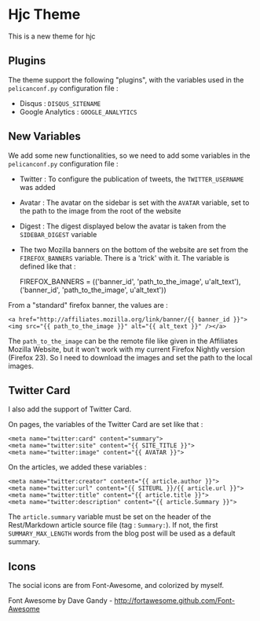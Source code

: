 # Hjc Theme

This is a new theme for hjc

## Plugins

The theme support the following "plugins", with the variables used in the `pelicanconf.py` configuration file : 
	
- Disqus : `DISQUS_SITENAME` 
- Google Analytics : `GOOGLE_ANALYTICS`

## New Variables

We add some new functionalities, so we need to add some variables in the `pelicanconf.py` configuration file : 

- Twitter : To configure the publication of tweets, the `TWITTER_USERNAME` was added
- Avatar : The avatar on the sidebar is set with the `AVATAR` variable, set to the path to the image from the root of the website
- Digest : The digest displayed below the avatar is taken from the `SIDEBAR_DIGEST` variable
- The two Mozilla banners on the bottom of the website are set from the `FIREFOX_BANNERS` variable. There is a 'trick' with it. The variable is defined like that : 

	FIREFOX_BANNERS = (('banner_id', 'path_to_the_image', u'alt_text'),
					('banner_id', 'path_to_the_image', u'alt_text'))

From a "standard" firefox banner, the values are : 

	<a href="http://affiliates.mozilla.org/link/banner/{{ banner_id }}"><img src="{{ path_to_the_image }}" alt="{{ alt_text }}" /></a>

The `path_to_the_image` can be the remote file like given in the Affiliates Mozilla Website, but it won't work with my current Firefox Nightly version (Firefox 23). So I need to download the images and set the path to the local images.

## Twitter Card

I also add the support of Twitter Card.

On pages, the variables of the Twitter Card are set like that : 

	<meta name="twitter:card" content="summary">
	<meta name="twitter:site" content="{{ SITE_TITLE }}">
	<meta name="twitter:image" content="{{ AVATAR }}">

On the articles, we added these variables : 

	<meta name="twitter:creator" content="{{ article.author }}">
	<meta name="twitter:url" content="{{ SITEURL }}/{{ article.url }}">
	<meta name="twitter:title" content="{{ article.title }}">
	<meta name="twitter:description" content="{{ article.Summary }}">

The `article.summary` variable must be set on the header of the Rest/Markdown article source file (tag : `Summary:`). If not, the first `SUMMARY_MAX_LENGTH` words from the blog post will be used as a default summary.

## Icons

The social icons are from Font-Awesome, and colorized by myself.

Font Awesome by Dave Gandy - http://fortawesome.github.com/Font-Awesome
